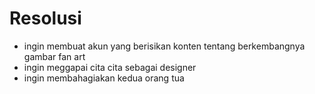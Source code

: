 # Resolusi
- ingin membuat akun yang berisikan konten tentang berkembangnya gambar fan art
- ingin meggapai cita cita sebagai designer
- ingin membahagiakan kedua orang tua
